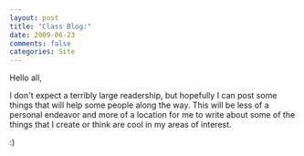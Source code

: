 ```yaml
---
layout: post
title: "Class Blog:"
date: 2009-06-23
comments: false
categories: Site
---
```


Hello all,

I don't expect a terribly large readership, but hopefully I can post some things that will help some people along the way. This will be less of a personal endeavor and more of a location for me to write about some of the things that I create or think are cool in my areas of interest.

:)
